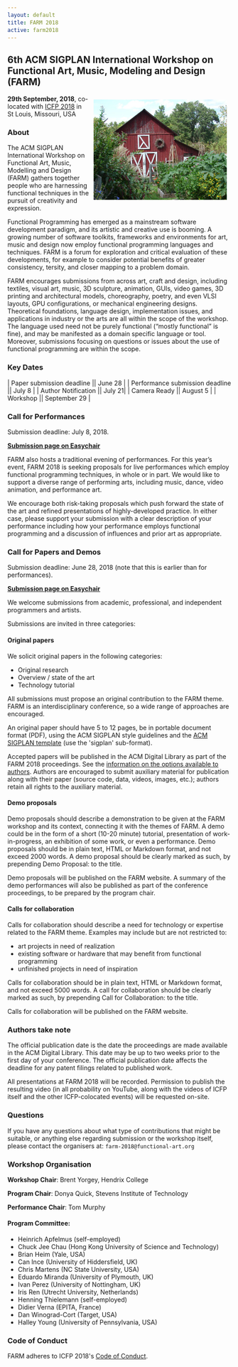 ```yaml
---
layout: default
title: FARM 2018
active: farm2018
---
```


## 6th ACM SIGPLAN International Workshop on Functional Art, Music, Modeling and Design (FARM)

<img src="/files/farm-lambda-small.jpg" style="float: right; margin: 10px;" />

**29th September, 2018**, co-located with
[ICFP 2018](http://icfp18.sigplan.org/home) in St Louis, Missouri, USA

### About

The ACM SIGPLAN International Workshop on Functional Art, Music,
Modelling and Design (FARM) gathers together people who are harnessing
functional techniques in the pursuit of creativity and expression.

Functional Programming has emerged as a mainstream software
development paradigm, and its artistic and creative use is booming. A
growing number of software toolkits, frameworks and environments for
art, music and design now employ functional programming languages and
techniques. FARM is a forum for exploration and critical evaluation of
these developments, for example to consider potential benefits of
greater consistency, tersity, and closer mapping to a problem domain.

FARM encourages submissions from across art, craft and design,
including textiles, visual art, music, 3D sculpture, animation, GUIs,
video games, 3D printing and architectural models, choreography,
poetry, and even VLSI layouts, GPU configurations, or mechanical
engineering designs. Theoretical foundations, language design,
implementation issues, and applications in industry or the arts are
all within the scope of the workshop. The language used need not be
purely functional (“mostly functional” is fine), and may be manifested
as a domain specific language or tool. Moreover, submissions focusing
on questions or issues about the use of functional programming are
within the scope.

### Key Dates

| Paper submission deadline || June 28 |
| Performance submission deadline || July 8 |
| Author Notification || July 21|
| Camera Ready || August 5 |
| Workshop || September 29 |

### Call for Performances

Submission deadline: July 8, 2018.

[**Submission page on Easychair**](https://easychair.org/conferences/?conf=farm2018)

FARM also hosts a traditional evening of performances. For this year’s
event, FARM 2018 is seeking proposals for live performances which
employ functional programming techniques, in whole or in part. We
would like to support a diverse range of performing arts, including
music, dance, video animation, and performance art.

We encourage both risk-taking proposals which push forward the state
of the art and refined presentations of highly-developed practice. In
either case, please support your submission with a clear description
of your performance including how your performance employs functional
programming and a discussion of influences and prior art as
appropriate.

### Call for Papers and Demos

Submission deadline: June 28, 2018 (note that this is earlier than for
performances).

[**Submission page on Easychair**](https://easychair.org/conferences/?conf=farm2018)

We welcome submissions from academic, professional, and independent
programmers and artists.

Submissions are invited in three categories:

#### Original papers

We solicit original papers in the following categories:

- Original research
- Overview / state of the art
- Technology tutorial

All submissions must propose an original contribution to the FARM
theme. FARM is an interdisciplinary conference, so a wide range of
approaches are encouraged.

An original paper should have 5 to 12 pages, be in portable document
format (PDF), using the ACM SIGPLAN style guidelines and the [ACM
SIGPLAN template](http://www.sigplan.org/Resources/Author/) (use
the 'sigplan' sub-format).

Accepted papers will be published in the ACM Digital Library as part
of the FARM 2018 proceedings. See the [information on the options
available to authors](http://authors.acm.org/main.cfm). Authors are
encouraged to submit auxiliary material for publication along with
their paper (source code, data, videos, images, etc.); authors retain
all rights to the auxiliary material.

#### Demo proposals

Demo proposals should describe a demonstration to be given at the FARM
workshop and its context, connecting it with the themes of FARM. A
demo could be in the form of a short (10-20 minute) tutorial,
presentation of work-in-progress, an exhibition of some work, or even
a performance. Demo proposals should be in plain text, HTML or
Markdown format, and not exceed 2000 words. A demo proposal should be
clearly marked as such, by prepending Demo Proposal: to the title.

Demo proposals will be published on the FARM website. A summary of the
demo performances will also be published as part of the conference
proceedings, to be prepared by the program chair.

#### Calls for collaboration

Calls for collaboration should describe a need for technology or
expertise related to the FARM theme. Examples may include but are not
restricted to:

- art projects in need of realization
- existing software or hardware that may benefit from functional programming
- unfinished projects in need of inspiration

Calls for collaboration should be in plain text, HTML or Markdown
format, and not exceed 5000 words. A call for collaboration should be
clearly marked as such, by prepending Call for Collaboration: to the
title.

Calls for collaboration will be published on the FARM website.

### Authors take note

The official publication date is the date the proceedings are made
available in the ACM Digital Library. This date may be up to two weeks
prior to the first day of your conference. The official publication
date affects the deadline for any patent filings related to published
work.

All presentations at FARM 2018 will be recorded. Permission to publish
the resulting video (in all probability on YouTube, along with the
videos of ICFP itself and the other ICFP-colocated events) will be
requested on-site.

### Questions

If you have any questions about what type of contributions that might
be suitable, or anything else regarding submission or the workshop
itself, please contact the organisers at: `farm-2018@functional-art.org`

### Workshop Organisation

**Workshop Chair**: Brent Yorgey, Hendrix College

**Program Chair**: Donya Quick, Stevens Institute of Technology

**Performance Chair**: Tom Murphy

#### Program Committee:

* Heinrich Apfelmus (self-employed)
* Chuck Jee Chau (Hong Kong University of Science and Technology)
* Brian Heim (Yale, USA)
* Can Ince (University of Hiddersfield, UK)
* Chris Martens (NC State University, USA)
* Eduardo Miranda (University of Plymouth, UK)
* Ivan Perez (University of Nottingham, UK)
* Iris Ren (Utrecht University, Netherlands)
* Henning Thielemann (self-employed)
* Didier Verna (EPITA, France)
* Dan Winograd-Cort (Target, USA)
* Halley Young (University of Pennsylvania, USA)


### Code of Conduct

FARM adheres to ICFP 2018's
[Code of Conduct](http://icfp18.sigplan.org/attending/code-of-conduct).
